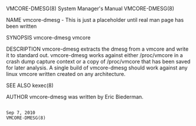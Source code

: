 VMCORE-DMESG(8)                                                                            System Manager's Manual                                                                            VMCORE-DMESG(8)



NAME
       vmcore-dmesg - This is just a placeholder until real man page has been written

SYNOPSIS
       vmcore-dmesg  vmcore

DESCRIPTION
       vmcore-dmesg  extracts  the  dmesg from a vmcore and write it to standard out.  vmcore-dmesg works against either /proc/vmcore in a crash dump capture context or a copy of /proc/vmcore that has been
       saved for later analysis.  A single build of vmcore-dmesg should work against any linux vmcore written created on any architecture.


SEE ALSO
       kexec(8)

AUTHOR
       vmcore-dmesg was written by Eric Biederman.



                                                                                                 Sep 7, 2010                                                                                  VMCORE-DMESG(8)
